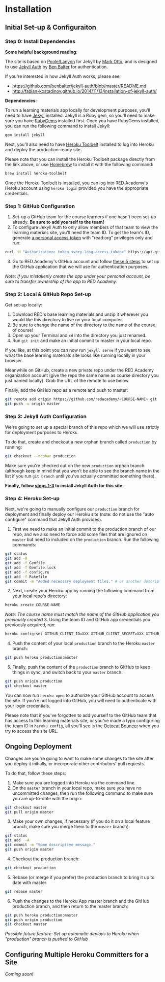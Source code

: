 # Installation

## Initial Set-up & Configuraiton

### Step 0: Install Dependencies

**Some helpful background reading:**

The site is based on [Poole/Lanyon](https://github.com/poole/lanyon) for Jekyll by [Mark Otto](https://github.com/mdo), and is designed to use [Jekyll Auth](https://github.com/benbalter/jekyll-auth) by [Ben Balter](https://github.com/benbalter) for authentication.

If you're interested in how Jekyll Auth works, please see:

- <https://github.com/benbalter/jekyll-auth/blob/master/README.md>
- <http://fabian-kostadinov.github.io/2014/11/13/installation-of-jekyll-auth/>

**Dependencies:**

To run a learning materials app locally for development purposes, you'll need to have [Jekyll](http://jekyllrb.com/docs/installation/) installed. Jekyll is a Ruby gem, so you'll need to make sure you have [RubyGems](https://rubygems.org/pages/download) installed first. Once you have RubyGems installed, you can run the following command to install Jekyll:

```bash
gem install jekyll
```

Next, you'll also need to have [Heroku Toolbelt](https://toolbelt.heroku.com/) installed to log into Heroku and deploy the production-ready site.

Please note that you can install the Heroku Toolbelt package directly from the link above, or use [Homebrew](http://brew.sh) to install it with the following command:

```bash
brew install heroku-toolbelt
```

Once the Heroku Toolbelt is installed, you can log into RED Academy's Heroku account using `heroku login` provided you have the appropriate credentials.

### Step 1: GitHub Configuration

1. Set-up a GitHub team for the course learners if one hasn't been set-up already. **Be sure to add yourself to the team!**
2. To configure Jekyll Auth to only allow members of that team to view the learning materials site, you'll need the team ID. To get the team's ID, generate [a personal access token](https://github.com/settings/tokens/new) with "read:org" privileges only and run:
```bash
curl -H "Authorization: token <very-long-access-token>" https://api.github.com/orgs/redacademy/teams
```
3. Go to RED Academy's GitHub account and follow [these 5 steps](https://github.com/benbalter/jekyll-auth#create-a-github-application) to set up the GitHub application that we will use for authentication purposes.

*Note: If you mistakenly create the app under your personal account, be sure to transfer ownership of the app to RED Academy.*

### Step 2: Local & GitHub Repo Set-up

Get set-up locally:

1. Download RED's base learning materials and unzip it wherever you would like this directory to live on your local computer.
2. Be sure to change the name of the directory to the name of the course, of course!
3. Open up your Terminal and `cd` into the directory you just renamed.
4. Run `git init` and make an initial commit to master in your local repo.

If you like, at this point you can now run `jekyll serve` if you want to see what the base learning materials site looks like running locally in your browser.

Meanwhile on GitHub, create a new private repo under the RED Academy organization account (give the repo the same name as course directory you just named locally). Grab the URL of the remote to use below.

Finally, add the GitHub repo as a remote and push to master:

```bash
git remote add origin https://github.com/redacademy/<COURSE-NAME>.git
git push -u origin master
```

### Step 3: Jekyll Auth Configuration

We're going to set up a special branch of this repo which we will use strictly for deployment purposes to Heroku.

To do that, create and checkout a new orphan branch called `production` by running:

```bash
git checkout --orphan production
```

Make sure you're checked out on the new `production` orphan branch (although keep in mind that you won't be able to see the branch name in the list if you run `git branch` until you've actually committed something there).

**Finally, follow [steps 1-3](https://github.com/benbalter/jekyll-auth#add-jekyll-auth-to-your-site) to install Jekyll Auth for this site.**

### Step 4: Heroku Set-up

Next, we're going to manually configure our `production` branch for deployment and finally deploy our Heroku site (note: do not use the "auto configure" command that Jekyll Auth provides).

1. First we need to make an initial commit to the production branch of our repo, and we also need to force add some files that are ignored on `master` but need to included on the `production` branch. Run the following commands:
```bash
git status
git add -A
git add -f Gemfile
git add -f Gemfile.lock
git add -f config.ru
git add -f Rakefile
git commit -m "Added necessary deployment files." # or another descriptive message
```
2. Next, create your Heroku app by running the following command from your local repo's directory:
```bash
heroku create COURSE-NAME
```
*Note: The course name must match the name of the GitHub application you previously created*
3. Using the team ID and GitHub app credentials you previously acquired, run:
```bash
heroku config:set GITHUB_CLIENT_ID=XXX GITHUB_CLIENT_SECRET=XXX GITHUB_TEAM_ID=XXX
```
4. Push the content of your local `production` branch to the Heroku `master` branch:
```bash
git push heroku production:master
```
5. Finally, push the content of the `production` branch to GitHub to keep things in sync, and switch back to your `master` branch:
```bash
git push origin production
git checkout master
```

You can now run `heroku open` to authorize your GitHub account to access the site. If you're not logged into GitHub, you will need to authenticate with your login credentials.

Please note that if you've forgotten to add yourself to the GitHub team that has access to this learning materials site, or you've made a typo configuring the team ID in `heroku config`, all you'll see is the [Octocat Bouncer](https://octodex.github.com/bouncer/) when you try to access the site URL.

## Ongoing Deployment

Changes are you're going to want to make some changes to the site after you deploy it initially, or incorporate other contributors' pull requests.

To do that, follow these steps:

1. Make sure you are logged into Heroku via the command line.
2. On the `master` branch in your local repo, make sure you have no uncommitted changes, then run the following command to make sure you are up-to-date with the origin:
```bash
git checkout master
git pull origin master
```
3. Make your own changes, if necessary (if you do it on a local feature branch, make sure you merge them to the `master` branch):
```bash
git status
git add  -A
git commit -m "Some descriptive message."
git push origin master
```
4. Checkout the production branch:
```bash
git checkout production
```
5. Rebase (or merge if you prefer) the production branch to bring it up to date with master:
```bash
git rebase master
```
6. Push the changes to the Heroku App master branch and the GitHub production branch, and then return to the master branch:
```bash
git push heroku production:master
git push origin production
git checkout master
```

*Possible future feature: Set up automatic deploys to Heroku when "production" branch is pushed to GitHub*

## Configuring Multiple Heroku Committers for a Site

*Coming soon!*

